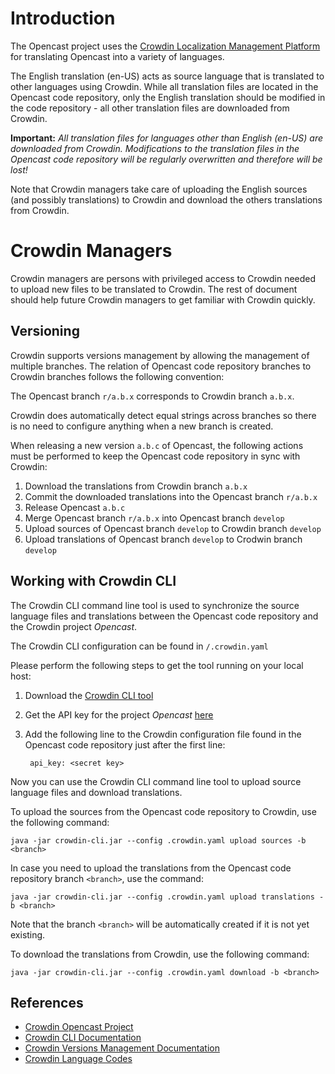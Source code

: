Introduction
============

The Opencast project uses the
[Crowdin Localization Management Platform](https://crowdin.com/project/opencast-community) for translating
Opencast into a variety of languages.

The English translation (en-US) acts as source language that is translated to other languages using Crowdin.
While all translation files are located in the Opencast code repository, only the English translation should
be modified in the code repository - all other translation files are downloaded from Crowdin.

**Important:** *All translation files for languages other than English (en-US) are downloaded from Crowdin.
Modifications to the translation files in the Opencast code repository will be regularly overwritten and
therefore will be lost!*

Note that Crowdin managers take care of uploading the English sources (and possibly translations) to Crowdin and download the
others translations from Crowdin.

Crowdin Managers
================

Crowdin managers are persons with privileged access to Crowdin needed to upload new files to be translated to Crowdin.
The rest of document should help future Crowdin managers to get familiar with Crowdin quickly.

Versioning
----------

Crowdin supports versions management by allowing the management of multiple branches. The relation of
Opencast code repository branches to Crowdin branches follows the following convention:

The Opencast branch `r/a.b.x` corresponds to Crowdin branch `a.b.x`.

Crowdin does automatically detect equal strings across branches so there is no need to configure anything when
a new branch is created.

When releasing a new version `a.b.c` of Opencast, the following actions must be performed to keep the Opencast code
repository in sync with Crowdin:

1. Download the translations from Crowdin branch `a.b.x`
2. Commit the downloaded translations into the Opencast branch `r/a.b.x`
3. Release Opencast `a.b.c`
4. Merge Opencast branch `r/a.b.x` into Opencast branch `develop`
5. Upload sources of Opencast branch `develop` to Crowdin branch `develop`
6. Upload translations of Opencast branch `develop` to Crodwin branch `develop`

Working with Crowdin CLI
------------------------

The Crowdin CLI command line tool is used to synchronize the source language files and
translations between the Opencast code repository and the Crowdin project *Opencast*. 

The Crowdin CLI configuration can be found in `/.crowdin.yaml`

Please perform the following steps to get the tool running on your local host:

1. Download the [Crowdin CLI tool](https://crowdin.com/page/cli-tool)
2. Get the API key for the project *Opencast* 
[here](https://crowdin.com/project/opencast-community/settings#integration)
3. Add the following line to the Crowdin configuration file found in the Opencast code repository just after
the first line:

        api_key: <secret key>

Now you can use the Crowdin CLI command line tool to upload source language files and download translations.

To upload the sources from the Opencast code repository to Crowdin, use the following command:

    java -jar crowdin-cli.jar --config .crowdin.yaml upload sources -b <branch>

In case you need to upload the translations from the Opencast code repository branch `<branch>`, use the command:

    java -jar crowdin-cli.jar --config .crowdin.yaml upload translations -b <branch>

Note that the branch `<branch>` will be automatically created if it is not yet existing.

To download the translations from Crowdin, use the following command:

    java -jar crowdin-cli.jar --config .crowdin.yaml download -b <branch>

References
----------

 - [Crowdin Opencast Project](https://crowdin.com/project/opencast-community)
 - [Crowdin CLI Documentation](https://crowdin.com/page/cli-tool)
 - [Crowdin Versions Management Documentation](https://support.crowdin.com/articles/versions-management/)
 - [Crowdin Language Codes](https://crowdin.com/page/api/language-codes)
